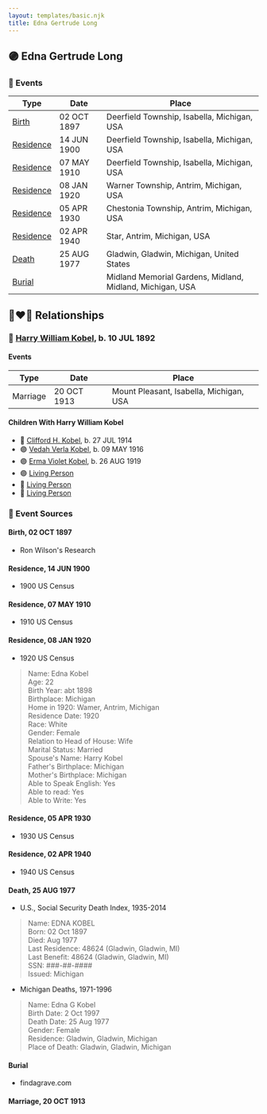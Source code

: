 ```yaml
---
layout: templates/basic.njk
title: Edna Gertrude Long
---
```

## 🟣 Edna Gertrude Long

### 📆 Events

Type | Date | Place
------ | ------ | ------
[Birth](#event-event-3) | 02 OCT 1897 | Deerfield Township, Isabella, Michigan, USA
[Residence](#event-event-0) | 14 JUN 1900 | Deerfield Township, Isabella, Michigan, USA
[Residence](#event-event-1) | 07 MAY 1910 | Deerfield Township, Isabella, Michigan, USA
[Residence](#event-event-2) | 08 JAN 1920 | Warner Township, Antrim, Michigan, USA
[Residence](#event-event-3) | 05 APR 1930 | Chestonia Township, Antrim, Michigan, USA
[Residence](#event-event-4) | 02 APR 1940 | Star, Antrim, Michigan, USA
[Death](#event-event-9) | 25 AUG 1977 | Gladwin, Gladwin, Michigan, United States
[Burial](#event-event-10) |  | Midland Memorial Gardens, Midland, Midland, Michigan, USA

## 👩‍❤️‍👨 Relationships

### 🔵 [Harry William Kobel](/people/3/30496161), b. 10 JUL 1892

#### Events

Type | Date | Place
------ | ------ | ------
Marriage | 20 OCT 1913 | Mount Pleasant, Isabella, Michigan, USA
#### Children With Harry William Kobel
* 🔵 [Clifford H. Kobel](/people/2/28732388), b. 27 JUL 1914
* 🟣 [Vedah Verla Kobel](/people/6/67698772), b. 09 MAY 1916
* 🟣 [Erma Violet Kobel](/people/9/97335746), b. 26 AUG 1919
* 🟣 [Living Person](/people/4/49691942)
* 🔵 [Living Person](/people/2/26156627)
* 🔵 [Living Person](/people/3/32391326)
### 📰 Event Sources

#### <a id="event-event-3"></a> Birth, 02 OCT 1897
* Ron Wilson's Research

#### <a id="event-event-0"></a> Residence, 14 JUN 1900
* 1900 US Census

#### <a id="event-event-1"></a> Residence, 07 MAY 1910
* 1910 US Census

#### <a id="event-event-2"></a> Residence, 08 JAN 1920
* 1920 US Census
>   
  > Name: Edna Kobel  
  > Age: 22  
  > Birth Year: abt 1898  
  > Birthplace: Michigan  
  > Home in 1920: Wamer, Antrim, Michigan  
  > Residence Date: 1920  
  > Race: White  
  > Gender: Female  
  > Relation to Head of House: Wife  
  > Marital Status: Married  
  > Spouse's Name: Harry Kobel  
  > Father's Birthplace: Michigan  
  > Mother's Birthplace: Michigan  
  > Able to Speak English: Yes  
  > Able to read: Yes  
  > Able to Write: Yes

#### <a id="event-event-3"></a> Residence, 05 APR 1930
* 1930 US Census

#### <a id="event-event-4"></a> Residence, 02 APR 1940
* 1940 US Census

#### <a id="event-event-9"></a> Death, 25 AUG 1977
* U.S., Social Security Death Index, 1935-2014
>   
  > Name: EDNA KOBEL  
  > Born: 02 Oct 1897  
  > Died: Aug 1977  
  > Last Residence: 48624 (Gladwin, Gladwin, MI)  
  > Last Benefit: 48624 (Gladwin, Gladwin, MI)  
  > SSN: ###-##-####  
  > Issued: Michigan
* Michigan Deaths, 1971-1996
>   
  > Name:  Edna G Kobel  
  > Birth Date: 2 Oct 1997  
  > Death Date: 25 Aug 1977  
  > Gender: Female  
  > Residence: Gladwin, Gladwin, Michigan  
  > Place of Death: Gladwin, Gladwin, Michigan

#### <a id="event-event-10"></a> Burial
* findagrave.com
#### <a id="event-family-0-event-0"></a> Marriage, 20 OCT 1913
